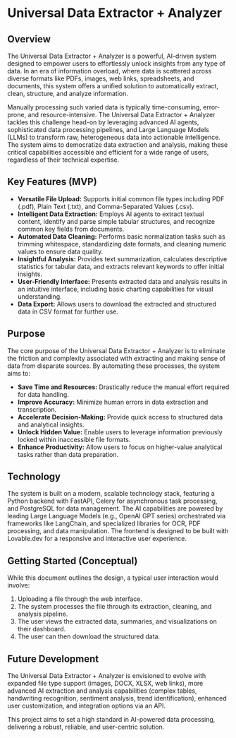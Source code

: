 # Universal Data Extractor + Analyzer

## Overview

The Universal Data Extractor + Analyzer is a powerful, AI-driven system designed to empower users to effortlessly unlock insights from any type of data. In an era of information overload, where data is scattered across diverse formats like PDFs, images, web links, spreadsheets, and documents, this system offers a unified solution to automatically extract, clean, structure, and analyze information.

Manually processing such varied data is typically time-consuming, error-prone, and resource-intensive. The Universal Data Extractor + Analyzer tackles this challenge head-on by leveraging advanced AI agents, sophisticated data processing pipelines, and Large Language Models (LLMs) to transform raw, heterogeneous data into actionable intelligence. The system aims to democratize data extraction and analysis, making these critical capabilities accessible and efficient for a wide range of users, regardless of their technical expertise.

## Key Features (MVP)

*   **Versatile File Upload:** Supports initial common file types including PDF (.pdf), Plain Text (.txt), and Comma-Separated Values (.csv).
*   **Intelligent Data Extraction:** Employs AI agents to extract textual content, identify and parse simple tabular structures, and recognize common key fields from documents.
*   **Automated Data Cleaning:** Performs basic normalization tasks such as trimming whitespace, standardizing date formats, and cleaning numeric values to ensure data quality.
*   **Insightful Analysis:** Provides text summarization, calculates descriptive statistics for tabular data, and extracts relevant keywords to offer initial insights.
*   **User-Friendly Interface:** Presents extracted data and analysis results in an intuitive interface, including basic charting capabilities for visual understanding.
*   **Data Export:** Allows users to download the extracted and structured data in CSV format for further use.

## Purpose

The core purpose of the Universal Data Extractor + Analyzer is to eliminate the friction and complexity associated with extracting and making sense of data from disparate sources. By automating these processes, the system aims to:

*   **Save Time and Resources:** Drastically reduce the manual effort required for data handling.
*   **Improve Accuracy:** Minimize human errors in data extraction and transcription.
*   **Accelerate Decision-Making:** Provide quick access to structured data and analytical insights.
*   **Unlock Hidden Value:** Enable users to leverage information previously locked within inaccessible file formats.
*   **Enhance Productivity:** Allow users to focus on higher-value analytical tasks rather than data preparation.

## Technology

The system is built on a modern, scalable technology stack, featuring a Python backend with FastAPI, Celery for asynchronous task processing, and PostgreSQL for data management. The AI capabilities are powered by leading Large Language Models (e.g., OpenAI GPT series) orchestrated via frameworks like LangChain, and specialized libraries for OCR, PDF processing, and data manipulation. The frontend is designed to be built with Lovable.dev for a responsive and interactive user experience.

## Getting Started (Conceptual)

While this document outlines the design, a typical user interaction would involve:
1.  Uploading a file through the web interface.
2.  The system processes the file through its extraction, cleaning, and analysis pipeline.
3.  The user views the extracted data, summaries, and visualizations on their dashboard.
4.  The user can then download the structured data.

## Future Development

The Universal Data Extractor + Analyzer is envisioned to evolve with expanded file type support (images, DOCX, XLSX, web links), more advanced AI extraction and analysis capabilities (complex tables, handwriting recognition, sentiment analysis, trend identification), enhanced user customization, and integration options via an API.

This project aims to set a high standard in AI-powered data processing, delivering a robust, reliable, and user-centric solution.

